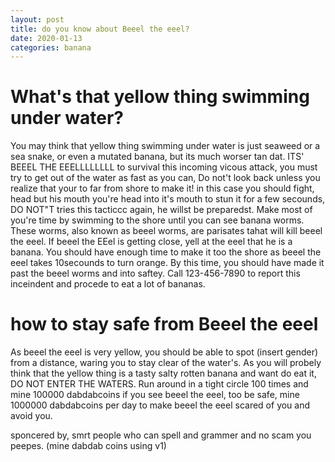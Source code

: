 ```yaml
---
layout: post
title: do you know about Beeel the eeel?
date: 2020-01-13
categories: banana
---
```


# What's that yellow thing swimming under water?

You may think that yellow thing swimming under water is just seaweed or a sea snake, or even a mutated banana, but its much worser tan dat.
ITS' BEEEL THE EEELLLLLLLL
to survival this incoming vicous attack, you must try to get out of the water as fast as you can, Do not't look back unless you realize
that your to far from shore to make it!
in this case you should fight, head but his mouth you're head into it's mouth to stun it for a few secounds, DO NOT"T tries this tacticcc 
again, he willst be preparedst. Make most of you're time by swimming to the shore until you can see banana worms. These worms, also known as beeel
worms, are parisates tahat will kill beeel the eeel. If beeel the EEel is getting close, yell at the eeel that he is a banana. You should have
enough time to make it too the shore as beeel the eeel takes 10secounds to turn orange. By this time, you should have made it past the beeel
worms and into saftey. Call 123-456-7890 to report this inceindent and procede to eat a lot of bananas.

# how to stay safe from Beeel the eeel

As beeel the eeel is very yellow, you should be able to spot (insert gender) from a distance, waring you to stay clear of the water's.
As you will probely think that the yellow thing is a tasty salty rotten banana and want do eat it, DO NOT ENTER THE WATERS. Run around in a
tight circle 100 times and mine 100000 dabdabcoins if you see beeel the eeel, too be safe, mine 1000000 dabdabcoins per day to make beeel the eeel
scared of you and avoid you.

sponcered by, smrt people who can spell and grammer and no scam you peepes.
(mine dabdab coins using v1)
